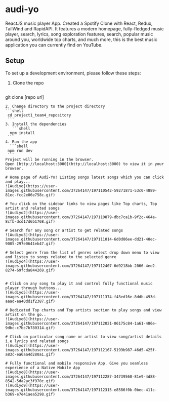 # audi-yo
ReactJS music player App. Created a Spotify Clone with React, Redux, TailWind and RapidAPI. It features a modern homepage, fully-fledged music player, search, lyrics, song exploration features, search, popular music around you, worldwide top charts, and much more, this is the best music application you can currently find on YouTube.
                 
## Setup
To set up a development environment, please follow these steps:

1. Clone the repo
   ```shell
  git clone [repo url]
   ```
2. Change directory to the project directory
   ```shell
    cd project1_team4_repository
    ```
3. Install the dependencies
      ```shell
     npm install
    ```
4. Run the app
     ```shell
    npm run dev
    ```
Project will be running in the browser.
Open [http://localhost:3000](http://localhost:3000) to view it in your browser.

# Home page of Audi-Yo! Listing songs latest songs which you can click and play...
![Audiyo](https://user-images.githubusercontent.com/37264147/197110542-59271871-53c0-4889-81ec-fcc2e06e758c.gif)

# You click on the sidebar links to view pages like Top charts, Top artist and related songs
![Audiyo2](https://user-images.githubusercontent.com/37264147/197110879-dbc7ca1b-9f2c-464a-8cfb-dcd17d6b1768.gif)

# Search for any song or artist to get related songs
![Audiyo3](https://user-images.githubusercontent.com/37264147/197111014-6d0d06ee-dd21-40ec-9005-297e0641eb47.gif)

# Select genre from the list of genres select drop down menu to view and listen to songs related to the selected genre
![Audiyo4](https://user-images.githubusercontent.com/37264147/197112407-6d9218bb-2066-4ee2-8274-69fcda844269.gif)


# Click on any song to play it and control fully functional music player through buttons...
![Audiyo5](https://user-images.githubusercontent.com/37264147/197111374-f43ed16e-8ddb-493d-aaad-ea40dd1f2387.gif)

# Dedicated Top charts and Top artists section to play songs and view artist on the go..
![Audiyo6](https://user-images.githubusercontent.com/37264147/197112021-06175c84-1a61-486e-9dbc-c7bc7b780314.gif)

# Click on particular song name or artist to view song/artist details i.e lyrics and related songs
![Audiyo7](https://user-images.githubusercontent.com/37264147/197112167-5199b987-46d5-425f-a83c-ea6aa4d280a1.gif)

# Fully functional and mobile responsive App. Give you seamless experience of a Native Mobile App
![Audiyo8](https://user-images.githubusercontent.com/37264147/197112287-34739560-81e9-4d88-8542-5da2ac3f970c.gif)
![Audiyo9](https://user-images.githubusercontent.com/37264147/197112315-e8586f0b-0bec-411c-b369-e7e41aea5298.gif)









